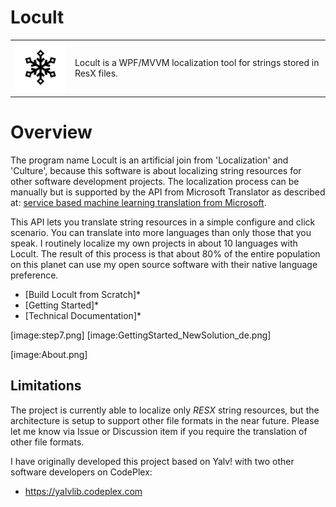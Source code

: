 # Locult

<table border="0">
<tr>
<td><img src="https://github.com/Dirkster99/Docu/blob/master/Locult/appbar.snowflake_128.png?raw=true"/></td>
<td>
Locult is a WPF/MVVM localization tool for strings stored in ResX files.
</td>
</tr>
</table>

# Overview

The program name Locult is an artificial join from 'Localization' and 'Culture',
because this software is about localizing string resources for other software development projects.
The localization process can be manually but is supported by the API from Microsoft Translator as
described at: [service based machine learning translation from Microsoft](http://www.microsoft.com/en-us/translator/translatorapi.aspx).

This API lets you translate string resources in a simple configure and click scenario.
You can translate into more languages than only those that you speak. I routinely localize
my own projects in about 10 languages with Locult. The result of this process is that about
80% of the entire population on this planet can use my open source software with their native language preference.

* [Build Locult from Scratch]*
* [Getting Started]*
* [Technical Documentation]*


[image:step7.png]
[image:GettingStarted_NewSolution_de.png]

[image:About.png]

## Limitations
The project is currently able to localize only *RESX* string resources, but the architecture is setup to support other file formats in the near future. Please let me know via Issue or Discussion item if you require the translation of other file formats.

I have originally developed this project based on Yalv! with two other software developers on CodePlex:
* https://yalvlib.codeplex.com</li>

